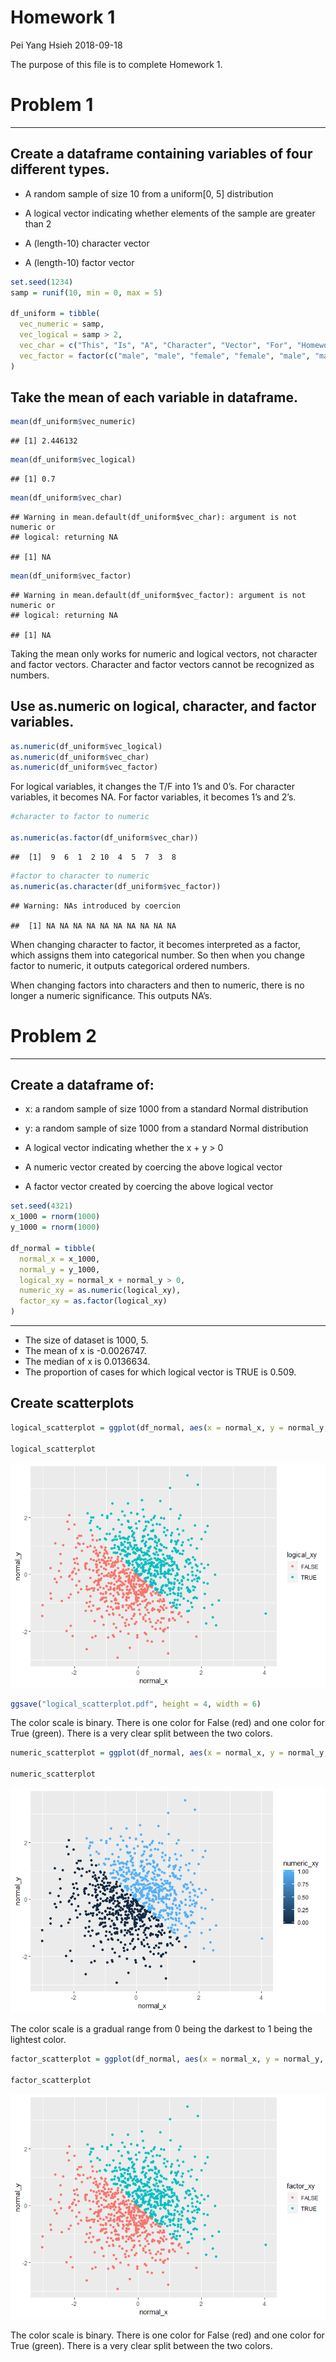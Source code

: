 Homework 1
================
Pei Yang Hsieh
2018-09-18

The purpose of this file is to complete Homework 1.

# Problem 1

-----

## Create a dataframe containing variables of four different types.

  - A random sample of size 10 from a uniform\[0, 5\] distribution

  - A logical vector indicating whether elements of the sample are
    greater than 2

  - A (length-10) character vector

  - A (length-10) factor vector

<!-- end list -->

``` r
set.seed(1234)
samp = runif(10, min = 0, max = 5)

df_uniform = tibble(
  vec_numeric = samp,
  vec_logical = samp > 2,
  vec_char = c("This", "Is", "A", "Character", "Vector", "For", "Homework", "One", "Data", "Science"),
  vec_factor = factor(c("male", "male", "female", "female", "male", "male", "female", "female", "male", "male"))
)
```

## Take the mean of each variable in dataframe.

``` r
mean(df_uniform$vec_numeric)
```

    ## [1] 2.446132

``` r
mean(df_uniform$vec_logical)
```

    ## [1] 0.7

``` r
mean(df_uniform$vec_char)
```

    ## Warning in mean.default(df_uniform$vec_char): argument is not numeric or
    ## logical: returning NA

    ## [1] NA

``` r
mean(df_uniform$vec_factor)
```

    ## Warning in mean.default(df_uniform$vec_factor): argument is not numeric or
    ## logical: returning NA

    ## [1] NA

Taking the mean only works for numeric and logical vectors, not
character and factor vectors. Character and factor vectors cannot be
recognized as numbers.

## Use as.numeric on logical, character, and factor variables.

``` r
as.numeric(df_uniform$vec_logical)
as.numeric(df_uniform$vec_char)
as.numeric(df_uniform$vec_factor)
```

For logical variables, it changes the T/F into 1’s and 0’s. For
character variables, it becomes NA. For factor variables, it becomes 1’s
and 2’s.

``` r
#character to factor to numeric

as.numeric(as.factor(df_uniform$vec_char))
```

    ##  [1]  9  6  1  2 10  4  5  7  3  8

``` r
#factor to character to numeric
as.numeric(as.character(df_uniform$vec_factor))
```

    ## Warning: NAs introduced by coercion

    ##  [1] NA NA NA NA NA NA NA NA NA NA

When changing character to factor, it becomes interpreted as a factor,
which assigns them into categorical number. So then when you change
factor to numeric, it outputs categorical ordered numbers.

When changing factors into characters and then to numeric, there is no
longer a numeric significance. This outputs NA’s.

# Problem 2

-----

## Create a dataframe of:

  - x: a random sample of size 1000 from a standard Normal distribution

  - y: a random sample of size 1000 from a standard Normal distribution

  - A logical vector indicating whether the x + y \> 0

  - A numeric vector created by coercing the above logical vector

  - A factor vector created by coercing the above logical vector

<!-- end list -->

``` r
set.seed(4321)
x_1000 = rnorm(1000)
y_1000 = rnorm(1000)

df_normal = tibble(
  normal_x = x_1000,
  normal_y = y_1000,
  logical_xy = normal_x + normal_y > 0,
  numeric_xy = as.numeric(logical_xy),
  factor_xy = as.factor(logical_xy)
)
```

-----

  - The size of dataset is 1000, 5.
  - The mean of x is -0.0026747.
  - The median of x is 0.0136634.
  - The proportion of cases for which logical vector is TRUE is
0.509.

## Create scatterplots

``` r
logical_scatterplot = ggplot(df_normal, aes(x = normal_x, y = normal_y, colour = logical_xy))  + geom_point()

logical_scatterplot
```

![](p8105_hw1_ph2538_files/figure-gfm/logical_scatterplot-1.png)<!-- -->

``` r
ggsave("logical_scatterplot.pdf", height = 4, width = 6)
```

The color scale is binary. There is one color for False (red) and one
color for True (green). There is a very clear split between the two
colors.

``` r
numeric_scatterplot = ggplot(df_normal, aes(x = normal_x, y = normal_y, colour = numeric_xy))  + geom_point()

numeric_scatterplot
```

![](p8105_hw1_ph2538_files/figure-gfm/numeric_scatterplot-1.png)<!-- -->

The color scale is a gradual range from 0 being the darkest to 1 being
the lightest
color.

``` r
factor_scatterplot = ggplot(df_normal, aes(x = normal_x, y = normal_y, colour = factor_xy))  + geom_point()

factor_scatterplot
```

![](p8105_hw1_ph2538_files/figure-gfm/factor_scatterplot-1.png)<!-- -->

The color scale is binary. There is one color for False (red) and one
color for True (green). There is a very clear split between the two
colors.
